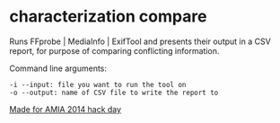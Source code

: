 
characterization compare
=========
Runs FFprobe | MediaInfo | ExifTool and presents their output in a CSV report, for purpose of comparing conflicting information.

Command line arguments:

```
-i --input: file you want to run the tool on
-o --output: name of CSV file to write the report to
```


[Made for AMIA 2014 hack day]


[Made for AMIA 2014 hack day]:http://wiki.curatecamp.org/index.php/Association_of_Moving_Image_Archivists_%26_Digital_Library_Federation_Hack_Day_2014

